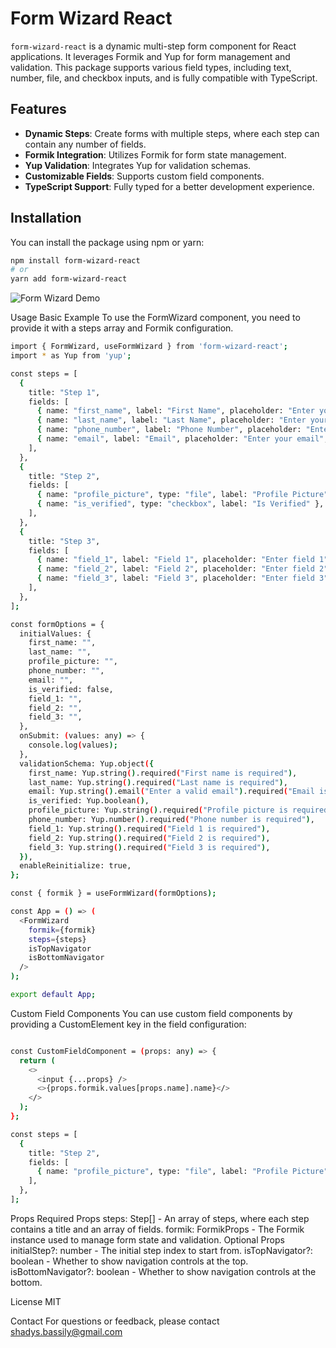 # Form Wizard React

`form-wizard-react` is a dynamic multi-step form component for React applications. It leverages Formik and Yup for form management and validation. This package supports various field types, including text, number, file, and checkbox inputs, and is fully compatible with TypeScript.

## Features

- **Dynamic Steps**: Create forms with multiple steps, where each step can contain any number of fields.
- **Formik Integration**: Utilizes Formik for form state management.
- **Yup Validation**: Integrates Yup for validation schemas.
- **Customizable Fields**: Supports custom field components.
- **TypeScript Support**: Fully typed for a better development experience.

## Installation

You can install the package using npm or yarn:

```sh
npm install form-wizard-react
# or
yarn add form-wizard-react
```

![Form Wizard Demo](https://drive.google.com/uc?id=1zlFLjhFfskpucvnhlB-DnYGbZowjPER3)

Usage
Basic Example
To use the FormWizard component, you need to provide it with a steps array and Formik configuration.
```sh
import { FormWizard, useFormWizard } from 'form-wizard-react';
import * as Yup from 'yup';

const steps = [
  {
    title: "Step 1",
    fields: [
      { name: "first_name", label: "First Name", placeholder: "Enter your first name", type: "text", required: true },
      { name: "last_name", label: "Last Name", placeholder: "Enter your last name", type: "text", required: true },
      { name: "phone_number", label: "Phone Number", placeholder: "Enter your phone number", type: "text", required: true },
      { name: "email", label: "Email", placeholder: "Enter your email", type: "text", required: true },
    ],
  },
  {
    title: "Step 2",
    fields: [
      { name: "profile_picture", type: "file", label: "Profile Picture", required: true },
      { name: "is_verified", type: "checkbox", label: "Is Verified" },
    ],
  },
  {
    title: "Step 3",
    fields: [
      { name: "field_1", label: "Field 1", placeholder: "Enter field 1", type: "text" },
      { name: "field_2", label: "Field 2", placeholder: "Enter field 2", type: "text" },
      { name: "field_3", label: "Field 3", placeholder: "Enter field 3", type: "text" },
    ],
  },
];

const formOptions = {
  initialValues: {
    first_name: "",
    last_name: "",
    profile_picture: "",
    phone_number: "",
    email: "",
    is_verified: false,
    field_1: "",
    field_2: "",
    field_3: "",
  },
  onSubmit: (values: any) => {
    console.log(values);
  },
  validationSchema: Yup.object({
    first_name: Yup.string().required("First name is required"),
    last_name: Yup.string().required("Last name is required"),
    email: Yup.string().email("Enter a valid email").required("Email is required"),
    is_verified: Yup.boolean(),
    profile_picture: Yup.string().required("Profile picture is required"),
    phone_number: Yup.number().required("Phone number is required"),
    field_1: Yup.string().required("Field 1 is required"),
    field_2: Yup.string().required("Field 2 is required"),
    field_3: Yup.string().required("Field 3 is required"),
  }),
  enableReinitialize: true,
};

const { formik } = useFormWizard(formOptions);

const App = () => (
  <FormWizard
    formik={formik}
    steps={steps}
    isTopNavigator
    isBottomNavigator
  />
);

export default App;


```

Custom Field Components
You can use custom field components by providing a CustomElement key in the field configuration:
```sh

const CustomFieldComponent = (props: any) => {
  return (
    <>
      <input {...props} />
      <>{props.formik.values[props.name].name}</>
    </>
  );
};

const steps = [
  {
    title: "Step 2",
    fields: [
      { name: "profile_picture", type: "file", label: "Profile Picture", CustomElement: CustomFieldComponent },
    ],
  },
];
```

Props
Required Props
steps: Step[] - An array of steps, where each step contains a title and an array of fields.
formik: FormikProps<any> - The Formik instance used to manage form state and validation.
Optional Props
initialStep?: number - The initial step index to start from.
isTopNavigator?: boolean - Whether to show navigation controls at the top.
isBottomNavigator?: boolean - Whether to show navigation controls at the bottom.


License
MIT

Contact
For questions or feedback, please contact shadys.bassily@gmail.com  